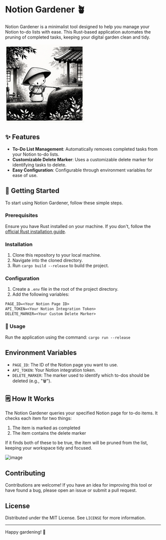 # Notion Gardener 🪴

Notion Gardener is a minimalist tool designed to help you manage your Notion to-do lists with ease. 
This Rust-based application automates the pruning of completed tasks, keeping your digital garden clean and tidy.

<img src="./.github/assets/logo.png" width="256">

## ✨ Features

- **To-Do List Management**: Automatically removes completed tasks from your Notion to-do lists.
- **Customizable Delete Marker**: Uses a customizable delete marker for identifying tasks to delete.
- **Easy Configuration**: Configurable through environment variables for ease of use.

## 🌱 Getting Started

To start using Notion Gardener, follow these simple steps.

### Prerequisites

Ensure you have Rust installed on your machine. If you don't, follow the [official Rust installation guide](https://www.rust-lang.org/tools/install).

### Installation

1. Clone this repository to your local machine.
2. Navigate into the cloned directory.
3. Run `cargo build --release` to build the project.

### Configuration

1. Create a `.env` file in the root of the project directory.
2. Add the following variables:
```
PAGE_ID=<Your Notion Page ID>
API_TOKEN=<Your Notion Integration Token>
DELETE_MARKER=<Your Custom Delete Marker>
```

### 🚜 Usage

Run the application using the command: `cargo run --release`

## Environment Variables

- `PAGE_ID`: The ID of the Notion page you want to use.
- `API_TOKEN`: Your Notion integration token.
- `DELETE_MARKER`: The marker used to identify which to-dos should be deleted (e.g., "🗑️").

## 🗒️ How It Works

The Notion Gardener queries your specified Notion page for to-do items. It checks each item for two things:

1. The item is marked as completed
2. The item contains the delete marker

If it finds both of these to be true, the item will be pruned from the list, keeping your workspace tidy and focused.

![image](https://github.com/brittonhayes/notion-gardener/assets/46035482/be689632-4cd7-4f13-9fa3-2d40ce3025b3)

## Contributing

Contributions are welcome! If you have an idea for improving this tool or have found a bug, please open an issue or submit a pull request.

## License

Distributed under the MIT License. See `LICENSE` for more information.

---

Happy gardening! 🌱

